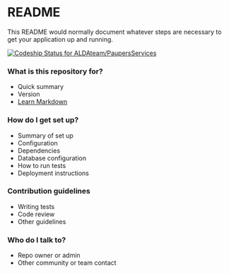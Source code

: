 # README #

This README would normally document whatever steps are necessary to get your application up and running.

[ ![Codeship Status for ALDAteam/PaupersServices](https://codeship.com/projects/dde28d30-5130-0132-523b-32ca8cb21866/status)](https://codeship.com/projects/48260)

### What is this repository for? ###

* Quick summary
* Version
* [Learn Markdown](https://bitbucket.org/tutorials/markdowndemo)

### How do I get set up? ###

* Summary of set up
* Configuration
* Dependencies
* Database configuration
* How to run tests
* Deployment instructions

### Contribution guidelines ###

* Writing tests
* Code review
* Other guidelines

### Who do I talk to? ###

* Repo owner or admin
* Other community or team contact